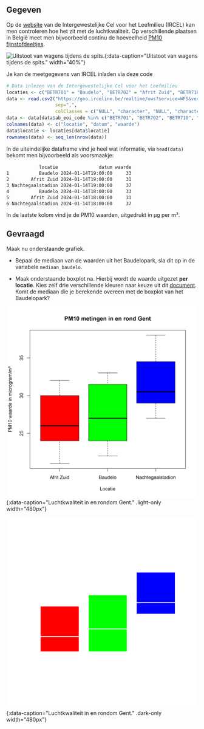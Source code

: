 ## Gegeven

Op de <a href="https://geo.irceline.be/www/pm10_24hmean_EN.html" target="_blank">website</a> van de Intergewestelijke Cel voor het Leefmilieu (IRCEL) kan men controleren hoe het zit met de luchtkwaliteit. Op verschillende plaatsen in België meet men bijvoorbeeld continu de hoeveelheid <a href="https://www.irceline.be/nl/documentatie/faq/wat-is-fijnstof" target="_blank">PM10 fijnstofdeeltjes</a>. 

![Uitstoot van wagens tijdens de spits.](media/jacek-dylag.jpg "Foto door Jacek Dylag op Unsplash."){:data-caption="Uitstoot van wagens tijdens de spits." width="40%"}

Je kan de meetgegevens van IRCEL inladen via deze code

```R
# Data inlezen van de Intergewestelijke Cel voor het Leefmilieu
locaties <- c("BETR701" = "Baudelo", "BETR702" = "Afrit Zuid", "BETR710" = "Nachtegaalstadion", "BETR716" = "Bourgoyen")
data <- read.csv2("https://geo.irceline.be/realtime/ows?service=WFS&version=1.3.0&request=GetFeature&typeName=realtime:pm10_24hmean_station&outputFormat=csv",
                  sep=",",
                  colClasses = c("NULL", "character", "NULL", "character", "NULL", "numeric", rep("NULL", 2)) )
data <- data[data$ab_eoi_code %in% c("BETR701", "BETR702", "BETR710", "BETR716"), ]
colnames(data) <- c("locatie", "datum", "waarde")
data$locatie <- locaties[data$locatie]
rownames(data) <- seq_len(nrow(data))
```

In de uiteindelijke dataframe vind je heel wat informatie, via `head(data)` bekomt men bijvoorbeeld als voorsmaakje:

```
            locatie               datum waarde
1           Baudelo 2024-01-14T19:00:00     33
2        Afrit Zuid 2024-01-14T19:00:00     31
3 Nachtegaalstadion 2024-01-14T19:00:00     37
4           Baudelo 2024-01-14T18:00:00     33
5        Afrit Zuid 2024-01-14T18:00:00     31
6 Nachtegaalstadion 2024-01-14T18:00:00     37
```

In de laatste kolom vind je de PM10 waarden, uitgedrukt in µg per m³.

## Gevraagd

Maak nu onderstaande grafiek.

- Bepaal de mediaan van de waarden uit het Baudelopark, sla dit op in de variabele `mediaan_baudelo`.

- Maak onderstaande boxplot na. Hierbij wordt de waarde uitgezet **per locatie**. Kies zelf drie verschillende kleuren naar keuze uit dit <a href="http://www.stat.columbia.edu/~tzheng/files/Rcolor.pdf" target="_blank">document</a>. Komt de mediaan die je berekende overeen met de boxplot van het Baudelopark?

![Luchtkwaliteit in en rondom Gent.](media/plot.png "Luchtkwaliteit in en rondom Gent."){:data-caption="Luchtkwaliteit in en rondom Gent." .light-only width="480px"}

![Luchtkwaliteit in en rondom Gent.](media/plot_dark.png "Luchtkwaliteit in en rondom Gent."){:data-caption="Luchtkwaliteit in en rondom Gent." .dark-only width="480px"}